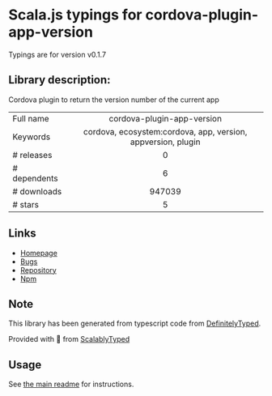 
# Scala.js typings for cordova-plugin-app-version

Typings are for version v0.1.7

## Library description:
Cordova plugin to return the version number of the current app

|                    |                 |
| ------------------ | :-------------: |
| Full name          | cordova-plugin-app-version |
| Keywords           | cordova, ecosystem:cordova, app, version, appversion, plugin |
| # releases         | 0 |
| # dependents       | 6 |
| # downloads        | 947039 |
| # stars            | 5 |

## Links
- [Homepage](https://github.com/whiteoctober/cordova-plugin-app-version#readme)
- [Bugs](https://github.com/whiteoctober/cordova-plugin-app-version/issues)
- [Repository](https://github.com/whiteoctober/cordova-plugin-app-version)
- [Npm](https://www.npmjs.com/package/cordova-plugin-app-version)
    


## Note
This library has been generated from typescript code from [DefinitelyTyped](https://definitelytyped.org).

Provided with :purple_heart: from [ScalablyTyped](https://github.com/oyvindberg/ScalablyTyped)

## Usage
See [the main readme](../../readme.md) for instructions.


